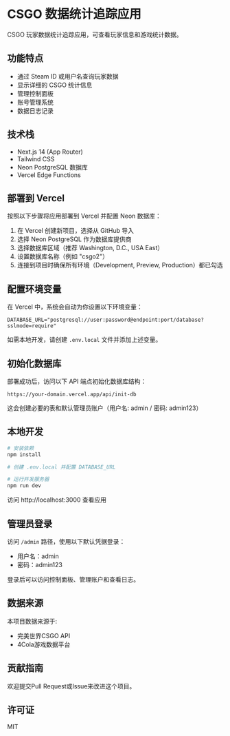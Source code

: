 <!--
 * @Author: 择安网络
 * @Code function: 
 * @Date: 2025-05-14 18:08:02
 * @FilePath: /csgo-stats-tracker/README.md
 * @LastEditTime: 2025-05-15 18:49:27
-->
# CSGO 数据统计追踪应用

CSGO 玩家数据统计追踪应用，可查看玩家信息和游戏统计数据。

## 功能特点

- 通过 Steam ID 或用户名查询玩家数据
- 显示详细的 CSGO 统计信息
- 管理控制面板
- 账号管理系统
- 数据日志记录

## 技术栈

- Next.js 14 (App Router)
- Tailwind CSS
- Neon PostgreSQL 数据库
- Vercel Edge Functions

## 部署到 Vercel

按照以下步骤将应用部署到 Vercel 并配置 Neon 数据库：

1. 在 Vercel 创建新项目，选择从 GitHub 导入
2. 选择 Neon PostgreSQL 作为数据库提供商
3. 选择数据库区域（推荐 Washington, D.C., USA East）
4. 设置数据库名称（例如 "csgo2"）
5. 连接到项目时确保所有环境（Development, Preview, Production）都已勾选

## 配置环境变量

在 Vercel 中，系统会自动为你设置以下环境变量：

```
DATABASE_URL="postgresql://user:password@endpoint:port/database?sslmode=require"
```

如需本地开发，请创建 `.env.local` 文件并添加上述变量。

## 初始化数据库

部署成功后，访问以下 API 端点初始化数据库结构：

```
https://your-domain.vercel.app/api/init-db
```

这会创建必要的表和默认管理员账户（用户名: admin / 密码: admin123）

## 本地开发

```bash
# 安装依赖
npm install

# 创建 .env.local 并配置 DATABASE_URL

# 运行开发服务器
npm run dev
```

访问 http://localhost:3000 查看应用

## 管理员登录

访问 `/admin` 路径，使用以下默认凭据登录：
- 用户名：admin
- 密码：admin123

登录后可以访问控制面板、管理账户和查看日志。

## 数据来源

本项目数据来源于:
- 完美世界CSGO API
- 4Cola游戏数据平台

## 贡献指南

欢迎提交Pull Request或Issue来改进这个项目。

## 许可证

MIT
